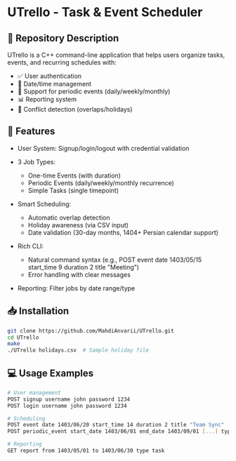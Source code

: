 # UTrello - Task & Event Scheduler  

## 📝 Repository Description
UTrello is a C++ command-line application that helps users organize tasks, events, and recurring schedules with:
- ✅ User authentication
- 📅 Date/time management
- 🔄 Support for periodic events (daily/weekly/monthly)
- 📊 Reporting system
- 🚫 Conflict detection (overlaps/holidays)

## 🚀 Features
- User System: Signup/login/logout with credential validation

- 3 Job Types:

  - One-time Events (with duration)
  - Periodic Events (daily/weekly/monthly recurrence)
  - Simple Tasks (single timepoint)

- Smart Scheduling:
  
  - Automatic overlap detection
  - Holiday awareness (via CSV input)
  - Date validation (30-day months, 1404+ Persian calendar support)

- Rich CLI:

  - Natural command syntax (e.g., POST event date 1403/05/15 start_time 9 duration 2 title "Meeting")
  - Error handling with clear messages

- Reporting: Filter jobs by date range/type

## 📥 Installation

```bash
git clone https://github.com/MahdiAnvarii/UTrello.git
cd UTrello
make
./UTrello holidays.csv  # Sample holiday file
```

## 💻 Usage Examples

```sh
# User management
POST signup username john password 1234
POST login username john password 1234

# Scheduling
POST event date 1403/06/20 start_time 14 duration 2 title "Team Sync"
POST periodic_event start_date 1403/06/01 end_date 1403/09/01 [...] type Weekly week_days Saturday,Monday

# Reporting
GET report from 1403/05/01 to 1403/06/30 type task
```
